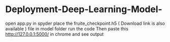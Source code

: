 # Deployment-Deep-Learning-Model-
open app.py in spyder 
place the fruite_checkpoint.h5 ( Download link is also available  ) file in model folder 
run the code 
Then paste this   http://127.0.0.1:5000/  in chrome and see output 
